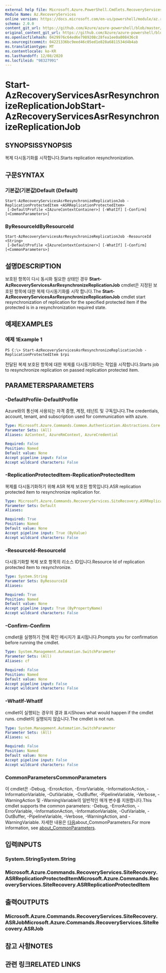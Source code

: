 ```yaml
---
external help file: Microsoft.Azure.PowerShell.Cmdlets.RecoveryServices.SiteRecovery.dll-Help.xml
Module Name: Az.RecoveryServices
online version: https://docs.microsoft.com/en-us/powershell/module/az.recoveryservices/start-azrecoveryservicesasrresynchronizereplicationjob
schema: 2.0.0
content_git_url: https://github.com/Azure/azure-powershell/blob/master/src/RecoveryServices/RecoveryServices/help/Start-AzRecoveryServicesAsrResynchronizeReplicationJob.md
original_content_git_url: https://github.com/Azure/azure-powershell/blob/master/src/RecoveryServices/RecoveryServices/help/Start-AzRecoveryServicesAsrResynchronizeReplicationJob.md
ms.openlocfilehash: 0429976c64ed6e7989208c28fea1ee0a008436c8
ms.sourcegitcommit: 04221336bc9eed46c05ed1e828a6811534d4b4ab
ms.translationtype: MT
ms.contentlocale: ko-KR
ms.lasthandoff: 12/08/2020
ms.locfileid: "98327991"
---
```

# <span data-ttu-id="02f0f-101">Start-AzRecoveryServicesAsrResynchronizeReplicationJob</span><span class="sxs-lookup"><span data-stu-id="02f0f-101">Start-AzRecoveryServicesAsrResynchronizeReplicationJob</span></span>

## <span data-ttu-id="02f0f-102">SYNOPSIS</span><span class="sxs-lookup"><span data-stu-id="02f0f-102">SYNOPSIS</span></span>
<span data-ttu-id="02f0f-103">복제 다시동기화를 시작합니다.</span><span class="sxs-lookup"><span data-stu-id="02f0f-103">Starts replication resynchronization.</span></span>

## <span data-ttu-id="02f0f-104">구문</span><span class="sxs-lookup"><span data-stu-id="02f0f-104">SYNTAX</span></span>

### <span data-ttu-id="02f0f-105">기본값(기본값)</span><span class="sxs-lookup"><span data-stu-id="02f0f-105">Default (Default)</span></span>
```
Start-AzRecoveryServicesAsrResynchronizeReplicationJob -ReplicationProtectedItem <ASRReplicationProtectedItem>
 [-DefaultProfile <IAzureContextContainer>] [-WhatIf] [-Confirm] [<CommonParameters>]
```

### <span data-ttu-id="02f0f-106">ByResourceId</span><span class="sxs-lookup"><span data-stu-id="02f0f-106">ByResourceId</span></span>
```
Start-AzRecoveryServicesAsrResynchronizeReplicationJob -ResourceId <String>
 [-DefaultProfile <IAzureContextContainer>] [-WhatIf] [-Confirm] [<CommonParameters>]
```

## <span data-ttu-id="02f0f-107">설명</span><span class="sxs-lookup"><span data-stu-id="02f0f-107">DESCRIPTION</span></span>
<span data-ttu-id="02f0f-108">보호된 항목이 다시 동시화 필요한 상태인 경우 **Start-AzRecoveryServicesAsrResynchronizeReplicationJob** cmdlet은 지정된 보호된 항목에 대한 복제 다시동기화를 시작 합니다.</span><span class="sxs-lookup"><span data-stu-id="02f0f-108">The **Start-AzRecoveryServicesAsrResynchronizeReplicationJob** cmdlet start resynchronization of replication for the specified protected item if the protected is in a resynchronization required state.</span></span>

## <span data-ttu-id="02f0f-109">예제</span><span class="sxs-lookup"><span data-stu-id="02f0f-109">EXAMPLES</span></span>

### <span data-ttu-id="02f0f-110">예제 1</span><span class="sxs-lookup"><span data-stu-id="02f0f-110">Example 1</span></span>
```
PS C:\> Start-AzRecoveryServicesAsrResynchronizeReplicationJob -ReplicationProtectedItem $rpi
```

<span data-ttu-id="02f0f-111">전달된 복제 보호된 항목에 대한 복제를 다시동기화하는 작업을 시작합니다.</span><span class="sxs-lookup"><span data-stu-id="02f0f-111">Starts job to resynchronize replication on passed replication protected item.</span></span>

## <span data-ttu-id="02f0f-112">PARAMETERS</span><span class="sxs-lookup"><span data-stu-id="02f0f-112">PARAMETERS</span></span>

### <span data-ttu-id="02f0f-113">-DefaultProfile</span><span class="sxs-lookup"><span data-stu-id="02f0f-113">-DefaultProfile</span></span>
<span data-ttu-id="02f0f-114">Azure와의 통신에 사용되는 자격 증명, 계정, 테넌트 및 구독입니다.</span><span class="sxs-lookup"><span data-stu-id="02f0f-114">The credentials, account, tenant, and subscription used for communication with azure.</span></span>

```yaml
Type: Microsoft.Azure.Commands.Common.Authentication.Abstractions.Core.IAzureContextContainer
Parameter Sets: (All)
Aliases: AzContext, AzureRmContext, AzureCredential

Required: False
Position: Named
Default value: None
Accept pipeline input: False
Accept wildcard characters: False
```

### <span data-ttu-id="02f0f-115">-ReplicationProtectedItem</span><span class="sxs-lookup"><span data-stu-id="02f0f-115">-ReplicationProtectedItem</span></span>
<span data-ttu-id="02f0f-116">복제를 다시동기화하기 위해 ASR 복제 보호된 항목입니다.</span><span class="sxs-lookup"><span data-stu-id="02f0f-116">ASR replication protected item to resynchronize replication for.</span></span>

```yaml
Type: Microsoft.Azure.Commands.RecoveryServices.SiteRecovery.ASRReplicationProtectedItem
Parameter Sets: Default
Aliases:

Required: True
Position: Named
Default value: None
Accept pipeline input: True (ByValue)
Accept wildcard characters: False
```

### <span data-ttu-id="02f0f-117">-ResourceId</span><span class="sxs-lookup"><span data-stu-id="02f0f-117">-ResourceId</span></span>
<span data-ttu-id="02f0f-118">다시동기화할 복제 보호 항목의 리소스 ID입니다.</span><span class="sxs-lookup"><span data-stu-id="02f0f-118">Resource Id of replication protected item to resynchronize.</span></span>

```yaml
Type: System.String
Parameter Sets: ByResourceId
Aliases:

Required: True
Position: Named
Default value: None
Accept pipeline input: True (ByPropertyName)
Accept wildcard characters: False
```

### <span data-ttu-id="02f0f-119">-Confirm</span><span class="sxs-lookup"><span data-stu-id="02f0f-119">-Confirm</span></span>
<span data-ttu-id="02f0f-120">cmdlet을 실행하기 전에 확인 메시지가 표시됩니다.</span><span class="sxs-lookup"><span data-stu-id="02f0f-120">Prompts you for confirmation before running the cmdlet.</span></span>

```yaml
Type: System.Management.Automation.SwitchParameter
Parameter Sets: (All)
Aliases: cf

Required: False
Position: Named
Default value: None
Accept pipeline input: False
Accept wildcard characters: False
```

### <span data-ttu-id="02f0f-121">-WhatIf</span><span class="sxs-lookup"><span data-stu-id="02f0f-121">-WhatIf</span></span>
<span data-ttu-id="02f0f-122">cmdlet이 실행되는 경우의 결과 표시</span><span class="sxs-lookup"><span data-stu-id="02f0f-122">Shows what would happen if the cmdlet runs.</span></span>
<span data-ttu-id="02f0f-123">cmdlet이 실행되지 않습니다.</span><span class="sxs-lookup"><span data-stu-id="02f0f-123">The cmdlet is not run.</span></span>

```yaml
Type: System.Management.Automation.SwitchParameter
Parameter Sets: (All)
Aliases: wi

Required: False
Position: Named
Default value: None
Accept pipeline input: False
Accept wildcard characters: False
```

### <span data-ttu-id="02f0f-124">CommonParameters</span><span class="sxs-lookup"><span data-stu-id="02f0f-124">CommonParameters</span></span>
<span data-ttu-id="02f0f-125">이 cmdlet은 -Debug, -ErrorAction, -ErrorVariable, -InformationAction, -InformationVariable, -OutVariable, -OutBuffer, -PipelineVariable, -Verbose, -WarningAction 및 -WarningVariable의 일반적인 매개 변수를 지원합니다.</span><span class="sxs-lookup"><span data-stu-id="02f0f-125">This cmdlet supports the common parameters: -Debug, -ErrorAction, -ErrorVariable, -InformationAction, -InformationVariable, -OutVariable, -OutBuffer, -PipelineVariable, -Verbose, -WarningAction, and -WarningVariable.</span></span> <span data-ttu-id="02f0f-126">자세한 내용은 [다음](http://go.microsoft.com/fwlink/?LinkID=113216)about_CommonParameters.</span><span class="sxs-lookup"><span data-stu-id="02f0f-126">For more information, see [about_CommonParameters](http://go.microsoft.com/fwlink/?LinkID=113216).</span></span>

## <span data-ttu-id="02f0f-127">입력</span><span class="sxs-lookup"><span data-stu-id="02f0f-127">INPUTS</span></span>

### <span data-ttu-id="02f0f-128">System.String</span><span class="sxs-lookup"><span data-stu-id="02f0f-128">System.String</span></span>

### <span data-ttu-id="02f0f-129">Microsoft.Azure.Commands.RecoveryServices.SiteRecovery.ASRReplicationProtectedItem</span><span class="sxs-lookup"><span data-stu-id="02f0f-129">Microsoft.Azure.Commands.RecoveryServices.SiteRecovery.ASRReplicationProtectedItem</span></span>

## <span data-ttu-id="02f0f-130">출력</span><span class="sxs-lookup"><span data-stu-id="02f0f-130">OUTPUTS</span></span>

### <span data-ttu-id="02f0f-131">Microsoft.Azure.Commands.RecoveryServices.SiteRecovery.ASRJob</span><span class="sxs-lookup"><span data-stu-id="02f0f-131">Microsoft.Azure.Commands.RecoveryServices.SiteRecovery.ASRJob</span></span>

## <span data-ttu-id="02f0f-132">참고 사항</span><span class="sxs-lookup"><span data-stu-id="02f0f-132">NOTES</span></span>

## <span data-ttu-id="02f0f-133">관련 링크</span><span class="sxs-lookup"><span data-stu-id="02f0f-133">RELATED LINKS</span></span>
